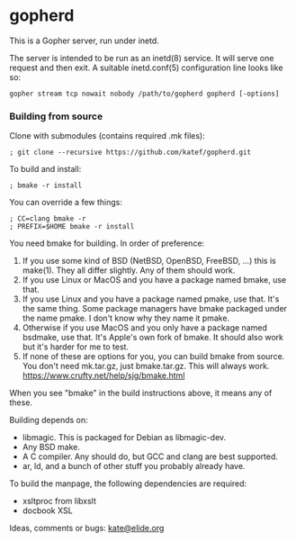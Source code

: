 # gopherd

This is a Gopher server, run under inetd.

The server is intended to be run as an inetd(8) service.
It will serve one request and then exit.
A suitable inetd.conf(5) configuration line looks like so:

    gopher stream tcp nowait nobody /path/to/gopherd gopherd [-options]

### Building from source

Clone with submodules (contains required .mk files):

    ; git clone --recursive https://github.com/katef/gopherd.git

To build and install:

    ; bmake -r install

You can override a few things:

    ; CC=clang bmake -r
    ; PREFIX=$HOME bmake -r install

You need bmake for building. In order of preference:

 1. If you use some kind of BSD (NetBSD, OpenBSD, FreeBSD, ...) this is make(1).
    They all differ slightly. Any of them should work.
 2. If you use Linux or MacOS and you have a package named bmake, use that.
 3. If you use Linux and you have a package named pmake, use that.
    It's the same thing.
    Some package managers have bmake packaged under the name pmake.
    I don't know why they name it pmake.
 4. Otherwise if you use MacOS and you only have a package named bsdmake, use that.
    It's Apple's own fork of bmake.
    It should also work but it's harder for me to test.
 5. If none of these are options for you, you can build bmake from source.
    You don't need mk.tar.gz, just bmake.tar.gz. This will always work.
    https://www.crufty.net/help/sjg/bmake.html

When you see "bmake" in the build instructions above, it means any of these.

Building depends on:

 * libmagic. This is packaged for Debian as libmagic-dev.
 * Any BSD make.
 * A C compiler. Any should do, but GCC and clang are best supported.
 * ar, ld, and a bunch of other stuff you probably already have.

To build the manpage, the following dependencies are required:

 * xsltproc from libxslt
 * docbook XSL

Ideas, comments or bugs: kate@elide.org


